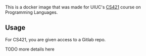 This is a docker image that was made for UIUC's [CS421](https://courses.engr.illinois.edu/cs421/) course on Programming Languages.

## Usage

For CS421, you are given access to a Gitlab repo.

TODO more details here
